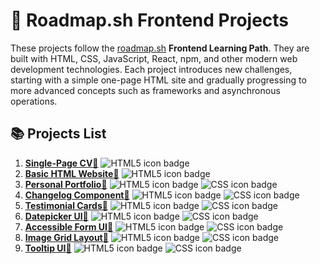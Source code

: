 # 🌟 Roadmap.sh Frontend Projects

These projects follow the [roadmap.sh](https://roadmap.sh/projects?g=frontend) **Frontend Learning Path**. They are built with HTML, CSS, JavaScript, React, npm, and other modern web development technologies. Each project introduces new challenges, starting with a simple one-page HTML site and gradually progressing to more advanced concepts such as frameworks and asynchronous operations.

## 📚 Projects List

1. [**Single-Page CV**](./projects/01-single-page-cv)[🔗](https://roadmap.sh/projects/single-page-cv)
   ![HTML5 icon badge](https://img.shields.io/badge/--e34f27?logo=html5&logoColor=black)
2. [**Basic HTML Website**](./projects/02-basic-html-website)[🔗](https://roadmap.sh/projects/basic-html-website)
   ![HTML5 icon badge](https://img.shields.io/badge/--e34f27?logo=html5&logoColor=black)
3. [**Personal Portfolio**](./projects/03-personal-portfolio)[🔗](https://roadmap.sh/projects/portfolio-website)
   ![HTML5 icon badge](https://img.shields.io/badge/--e34f27?logo=html5&logoColor=black)
   ![CSS icon badge](https://img.shields.io/badge/--1572B6?logo=css&logoColor=black)
4. [**Changelog Component**](./projects/04-changelog-component)[🔗](https://roadmap.sh/projects/changelog-component)
   ![HTML5 icon badge](https://img.shields.io/badge/--e34f27?logo=html5&logoColor=black)
   ![CSS icon badge](https://img.shields.io/badge/--1572B6?logo=css&logoColor=black)
5. [**Testimonial Cards**](./projects/05-testimonial-cards)[🔗](https://roadmap.sh/projects/testimonial-cards)
   ![HTML5 icon badge](https://img.shields.io/badge/--e34f27?logo=html5&logoColor=black)
   ![CSS icon badge](https://img.shields.io/badge/--1572B6?logo=css&logoColor=black)
6. [**Datepicker UI**](./projects/06-datepicker-ui)[🔗](https://roadmap.sh/projects/datepicker-ui)
   ![HTML5 icon badge](https://img.shields.io/badge/--e34f27?logo=html5&logoColor=black)
   ![CSS icon badge](https://img.shields.io/badge/--1572B6?logo=css&logoColor=black)
7. [**Accessible Form UI**](./projects/07-accessible-form-ui)[🔗](https://roadmap.sh/projects/accessible-form-ui)
   ![HTML5 icon badge](https://img.shields.io/badge/--e34f27?logo=html5&logoColor=black)
   ![CSS icon badge](https://img.shields.io/badge/--1572B6?logo=css&logoColor=black)
8. [**Image Grid Layout**](./projects/08-image-grid-layout)[🔗](https://roadmap.sh/projects/image-grid)
   ![HTML5 icon badge](https://img.shields.io/badge/--e34f27?logo=html5&logoColor=black)
   ![CSS icon badge](https://img.shields.io/badge/--1572B6?logo=css&logoColor=black)
9. [**Tooltip UI**](./projects/09-tooltip-ui)[🔗](https://roadmap.sh/projects/tooltip-ui)
   ![HTML5 icon badge](https://img.shields.io/badge/--e34f27?logo=html5&logoColor=black)
   ![CSS icon badge](https://img.shields.io/badge/--1572B6?logo=css&logoColor=black)
